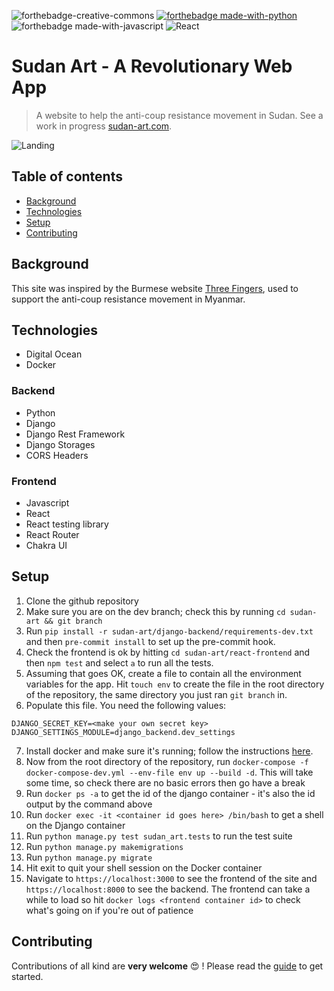 ![forthebadge-creative-commons](https://forthebadge.com/images/badges/cc-0.svg)
[![forthebadge made-with-python](http://ForTheBadge.com/images/badges/made-with-python.svg)](https://www.python.org/)
![forthebadge made-with-javascript](https://forthebadge.com/images/badges/made-with-javascript.svg)
![React](https://img.shields.io/badge/react-%2320232a.svg?style=for-the-badge&logo=react&logoColor=%2361DAFB)

# Sudan Art - A Revolutionary Web App

> A website to help the anti-coup resistance movement in Sudan. See a work in progress
> [sudan-art.com](https://www.sudan-art.com).

![Landing](.img/landing.png)

## Table of contents

- [Background](#background)
- [Technologies](#technologies)
- [Setup](#setup)
- [Contributing](#contributing)

## Background

This site was inspired by the Burmese website [Three Fingers](https://threefingers.org), used to support
the anti-coup resistance movement in Myanmar.

## Technologies

- Digital Ocean
- Docker

### Backend

- Python
- Django
- Django Rest Framework
- Django Storages
- CORS Headers

### Frontend

- Javascript
- React
- React testing library
- React Router
- Chakra UI

## Setup

1. Clone the github repository
2. Make sure you are on the dev branch; check this by running `cd sudan-art && git branch`
3. Run `pip install -r sudan-art/django-backend/requirements-dev.txt` and then `pre-commit install` to set up the
pre-commit hook.
4. Check the frontend is ok by hitting `cd sudan-art/react-frontend` and then `npm test` and select `a` to run all the tests.
5. Assuming that goes OK, create a file to contain all the environment variables for the app. Hit `touch env` to create the file
   in the root directory of the repository, the same directory you just ran `git branch` in.
6. Populate this file. You need the following values:

```
DJANGO_SECRET_KEY=<make your own secret key>
DJANGO_SETTINGS_MODULE=django_backend.dev_settings
```

7. Install docker and make sure it's running; follow the instructions [here](https://docs.docker.com/engine/install/).
8. Now from the root directory of the repository, run `docker-compose -f docker-compose-dev.yml --env-file env up --build -d`.
   This will take some time, so check there are no basic errors then go have a break
9. Run `docker ps -a` to get the id of the django container - it's also the id output by the command above
10. Run `docker exec -it <container id goes here> /bin/bash` to get a shell on the Django container
11. Run `python manage.py test sudan_art.tests` to run the test suite
12. Run `python manage.py makemigrations`
13. Run `python manage.py migrate`
14. Hit exit to quit your shell session on the Docker container
15. Navigate to `https://localhost:3000` to see the frontend of the site and `https://localhost:8000`
    to see the backend. The frontend can take a while to load so hit `docker logs <frontend container id>` to
    check what's going on if you're out of patience

## Contributing

Contributions of all kind are **very welcome** :heart_eyes: ! Please read the [guide](https://github.com/osintalex/sudan-art/blob/dev/CONTRIBUTING.MD)
to get started.
